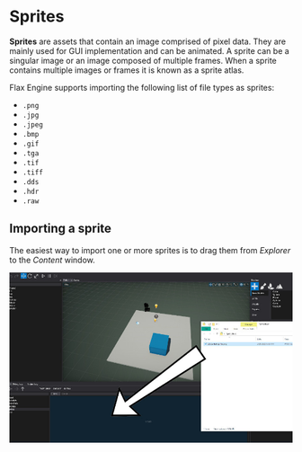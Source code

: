 # Sprites

**Sprites** are assets that contain an image comprised of pixel data. They are mainly used for GUI implementation and can be animated. A sprite can be a singular image or an image composed of multiple frames. When a sprite contains multiple images or frames it is known as a sprite atlas.

Flax Engine supports importing the following list of file types as sprites:
- `.png`
- `.jpg`
- `.jpeg`
- `.bmp`
- `.gif`
- `.tga`
- `.tif`
- `.tiff`
- `.dds`
- `.hdr`
- `.raw`

## Importing a sprite

The easiest way to import one or more sprites is to drag them from *Explorer* to the *Content* window.

![Importing Sprites](media/sprites-01.jpg)
